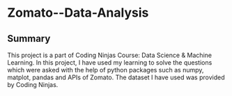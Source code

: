# Zomato--Data-Analysis
## Summary
This project is a part of Coding Ninjas Course: Data Science & Machine Learning. In this project, I have used my learning to solve the questions which were asked with the help of python packages such as numpy, matplot, pandas and APIs of Zomato. The dataset I have used was provided by Coding Ninjas.
